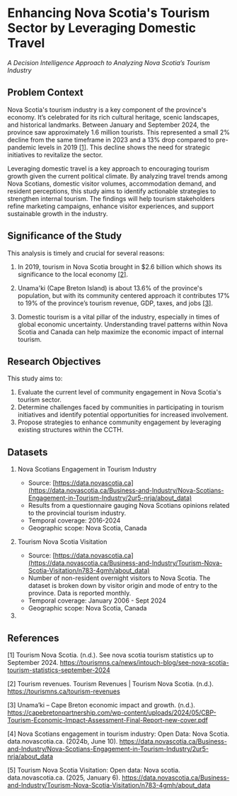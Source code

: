 # Enhancing Nova Scotia's Tourism Sector by Leveraging Domestic Travel
*A Decision Intelligence Approach to Analyzing Nova Scotia’s Tourism Industry*  

## Problem Context 
Nova Scotia's tourism industry is a key component of the province's economy. It’s celebrated for its rich cultural heritage, scenic landscapes, and historical landmarks. Between January and September 2024, the province saw approximately 1.6 million tourists. This represented a small 2% decline from the same timeframe in 2023 and a 13% drop compared to pre-pandemic levels in 2019 [[1]](#1). This decline shows the need for strategic initiatives to revitalize the sector. 

Leveraging domestic travel is a key approach to encouraging tourism growth given the current political climate. By analyzing travel trends among Nova Scotians, domestic visitor volumes, accommodation demand, and resident perceptions, this study aims to identify actionable strategies to strengthen internal tourism. The findings will help tourism stakeholders refine marketing campaigns, enhance visitor experiences, and support sustainable growth in the industry.

## Significance of the Study 
This analysis is timely and crucial for several reasons: 

1. In 2019, tourism in Nova Scotia brought in $2.6 billion which shows its significance to the local economy [[2]](#2). 

2. Unama'ki (Cape Breton Island) is about 13.6% of the province's population, but with its community centered approach it contributes 17% to 19% of the province’s tourism revenue, GDP, taxes, and jobs [[3]](#3). 

3. Domestic tourism is a vital pillar of the industry, especially in times of global economic uncertainty. Understanding travel patterns within Nova Scotia and Canada can help maximize the economic impact of internal tourism. 

## Research Objectives 
This study aims to: 
1. Evaluate the current level of community engagement in Nova Scotia's tourism sector. 
2. Determine challenges faced by communities in participating in tourism initiatives and identify potential opportunities for increased involvement. 
3. Propose strategies to enhance community engagement by leveraging existing structures within the CCTH. 

## Datasets 

1. Nova Scotians Engagement in Tourism Industry
   - Source: [https://data.novascotia.ca](https://data.novascotia.ca/Business-and-Industry/Nova-Scotians-Engagement-in-Tourism-Industry/2ur5-nrja/about_data)
   - Results from a questionnaire gauging Nova Scotians opinions related to the provincial tourism industry.
   - Temporal coverage: 2016-2024
   - Geographic scope: Nova Scotia, Canada 

2. Tourism Nova Scotia Visitation
   - Source: [https://data.novascotia.ca](https://data.novascotia.ca/Business-and-Industry/Tourism-Nova-Scotia-Visitation/n783-4gmh/about_data)
   - Number of non-resident overnight visitors to Nova Scotia. The dataset is broken down by visitor origin and mode of entry to the province. Data is reported monthly.
   - Temporal coverage: January 2006 - Sept 2024
   - Geographic scope: Nova Scotia, Canada 

3. 
## References 

<a id="1">[1]</a> Tourism Nova Scotia. (n.d.). See nova scotia tourism statistics up to September 2024. https://tourismns.ca/news/intouch-blog/see-nova-scotia-tourism-statistics-september-2024  

<a id="2">[2]</a> Tourism revenues. Tourism Revenues | Tourism Nova Scotia. (n.d.). https://tourismns.ca/tourism-revenues  

<a id="3">[3]</a> Unama’ki – Cape Breton economic impact and growth. (n.d.). https://capebretonpartnership.com/wp-content/uploads/2024/05/CBP-Tourism-Economic-Impact-Assessment-Final-Report-new-cover.pdf  

<a id="4">[4]</a> Nova Scotians engagement in tourism industry: Open Data: Nova Scotia. data.novascotia.ca. (2024b, June 10). https://data.novascotia.ca/Business-and-Industry/Nova-Scotians-Engagement-in-Tourism-Industry/2ur5-nrja/about_data  

<a id="5">[5]</a> Tourism Nova Scotia Visitation: Open data: Nova scotia. data.novascotia.ca. (2025, January 6). https://data.novascotia.ca/Business-and-Industry/Tourism-Nova-Scotia-Visitation/n783-4gmh/about_data
